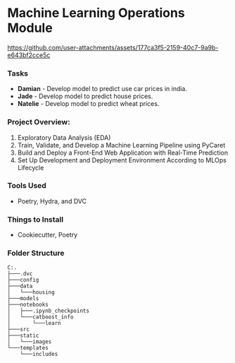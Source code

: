 # Machine Learning Operations Module

https://github.com/user-attachments/assets/177ca3f5-2159-40c7-9a9b-e643bf2cce5c

### Tasks

-   **Damian** - Develop model to predict use car prices in india.
-   **Jade** - Develop model to predict house prices.
-   **Natelie** - Develop model to predict wheat prices.

### Project Overview:

1. Exploratory Data Analysis (EDA)
2. Train, Validate, and Develop a Machine Learning Pipeline using PyCaret
3. Build and Deploy a Front-End Web Application with Real-Time Prediction
4. Set Up Development and Deployment Environment According to MLOps Lifecycle

### Tools Used

-   Poetry, Hydra, and DVC

### Things to Install

-   Cookiecutter, Poetry

### Folder Structure

```
C:.
├───.dvc
├───config
├───data
│   └───housing
├───models
├───notebooks
│   ├───.ipynb_checkpoints
│   └───catboost_info
│       └───learn
├───src
├───static
│   └───images
└───templates
    └───includes
```
